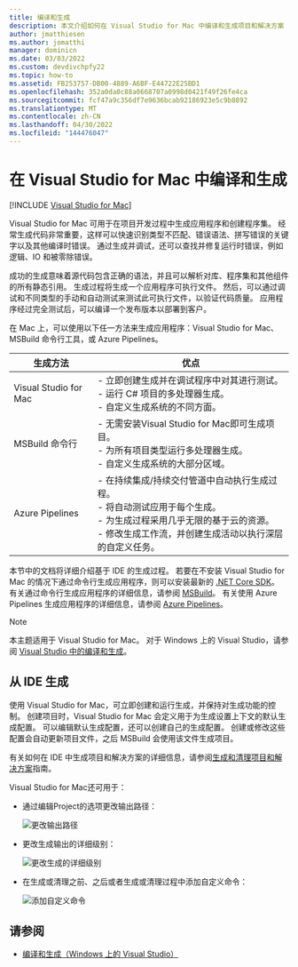 ```yaml
---
title: 编译和生成
description: 本文介绍如何在 Visual Studio for Mac 中编译和生成项目和解决方案
author: jmatthiesen
ms.author: jomatthi
manager: dominicn
ms.date: 03/03/2022
ms.custom: devdivchpfy22
ms.topic: how-to
ms.assetid: FB253757-DB00-4889-A6BF-E44722E25BD1
ms.openlocfilehash: 352a0da0c88a0668707a0998d0421f49f26fe4ca
ms.sourcegitcommit: fcf47a9c356df7e9636bcab92186923e5c9b8892
ms.translationtype: MT
ms.contentlocale: zh-CN
ms.lasthandoff: 04/30/2022
ms.locfileid: "144476047"
---
```

# <a name="compiling-and-building-in-visual-studio-for-mac"></a>在 Visual Studio for Mac 中编译和生成

 [!INCLUDE [Visual Studio for Mac](~/includes/applies-to-version/vs-mac-only.md)]

Visual Studio for Mac 可用于在项目开发过程中生成应用程序和创建程序集。 经常生成代码非常重要，这样可以快速识别类型不匹配、错误语法、拼写错误的关键字以及其他编译时错误。 通过生成并调试，还可以查找并修复运行时错误，例如逻辑、IO 和被零除错误。

成功的生成意味着源代码包含正确的语法，并且可以解析对库、程序集和其他组件的所有静态引用。 生成过程将生成一个应用程序可执行文件。 然后，可以通过调试和不同类型的手动和自动测试来测试此可执行文件，以验证代码质量。 应用程序经过完全测试后，可以编译一个发布版本以部署到客户。

在 Mac 上，可以使用以下任一方法来生成应用程序：Visual Studio for Mac、MSBuild 命令行工具，或 Azure Pipelines。


|生成方法  |优点  |
|---------|---------|
|Visual Studio for Mac     |  - 立即创建生成并在调试程序中对其进行测试。<br />- 运行 C# 项目的多处理器生成。<br />- 自定义生成系统的不同方面。        |
|MSBuild 命令行     |   - 无需安装Visual Studio for Mac即可生成项目。<br />- 为所有项目类型运行多处理器生成。<br />- 自定义生成系统的大部分区域。  |
|Azure Pipelines     |   - 在持续集成/持续交付管道中自动执行生成过程。<br />- 将自动测试应用于每个生成。 <br />- 为生成过程采用几乎无限的基于云的资源。<br />- 修改生成工作流，并创建生成活动以执行深层的自定义任务。 |

本节中的文档将详细介绍基于 IDE 的生成过程。 若要在不安装 Visual Studio for Mac 的情况下通过命令行生成应用程序，则可以安装最新的 [.NET Core SDK](https://dotnet.microsoft.com/download)。 有关通过命令行生成应用程序的详细信息，请参阅 [MSBuild](/visualstudio/msbuild/msbuild)。 有关使用 Azure Pipelines 生成应用程序的详细信息，请参阅 [Azure Pipelines](/azure/devops/pipelines)。


> [!NOTE]
> 本主题适用于 Visual Studio for Mac。 对于 Windows 上的 Visual Studio，请参阅 [Visual Studio 中的编译和生成](/visualstudio/ide/compiling-and-building-in-visual-studio)。


## <a name="building-from-the-ide"></a>从 IDE 生成

使用 Visual Studio for Mac，可立即创建和运行生成，并保持对生成功能的控制。 创建项目时，Visual Studio for Mac 会定义用于为生成设置上下文的默认生成配置。 可以编辑默认生成配置，还可以创建自己的生成配置。 创建或修改这些配置会自动更新项目文件，之后 MSBuild 会使用该文件生成项目。

有关如何在 IDE 中生成项目和解决方案的详细信息，请参阅[生成和清理项目和解决方案](building-and-cleaning-projects-and-solutions.md)指南。

Visual Studio for Mac还可用于：

* 通过编辑Project的选项更改输出路径：

    ![更改输出路径](media/compiling-and-building-image4.png)

* 更改生成输出的详细级别：

    ![更改生成的详细级别](media/compiling-and-building-image5.png)

* 在生成或清理之前、之后或者生成或清理过程中添加自定义命令：

    ![添加自定义命令](media/compiling-and-building-image6.png)


## <a name="see-also"></a>请参阅

- [编译和生成（Windows 上的 Visual Studio）](/visualstudio/ide/compiling-and-building-in-visual-studio)
